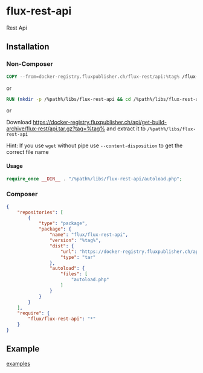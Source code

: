 # flux-rest-api

Rest Api

## Installation

### Non-Composer

```dockerfile
COPY --from=docker-registry.fluxpublisher.ch/flux-rest/api:%tag% /flux-rest-api /%path%/libs/flux-rest-api
```

or

```dockerfile
RUN (mkdir -p /%path%/libs/flux-rest-api && cd /%path%/libs/flux-rest-api && wget -O - https://docker-registry.fluxpublisher.ch/api/get-build-archive/flux-rest/api.tar.gz?tag=%tag% | tar -xz --strip-components=1)
```

or

Download https://docker-registry.fluxpublisher.ch/api/get-build-archive/flux-rest/api.tar.gz?tag=%tag% and extract it to `/%path%/libs/flux-rest-api`

Hint: If you use `wget` without pipe use `--content-disposition` to get the correct file name

#### Usage

```php
require_once __DIR__ . "/%path%/libs/flux-rest-api/autoload.php";
```

### Composer

```json
{
    "repositories": [
        {
            "type": "package",
            "package": {
                "name": "flux/flux-rest-api",
                "version": "%tag%",
                "dist": {
                    "url": "https://docker-registry.fluxpublisher.ch/api/get-build-archive/flux-rest/api.tar.gz?tag=%tag%",
                    "type": "tar"
                },
                "autoload": {
                    "files": [
                        "autoload.php"
                    ]
                }
            }
        }
    ],
    "require": {
        "flux/flux-rest-api": "*"
    }
}
```

## Example

[examples](examples)
